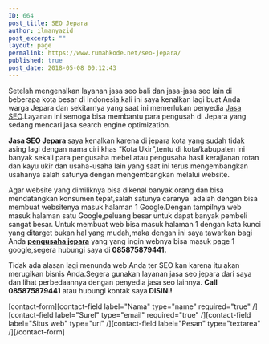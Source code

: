 ```yaml
---
ID: 664
post_title: SEO Jepara
author: ilmanyazid
post_excerpt: ""
layout: page
permalink: https://www.rumahkode.net/seo-jepara/
published: true
post_date: 2018-05-08 00:12:43
---
```

Setelah mengenalkan layanan jasa seo bali dan jasa-jasa seo lain di beberapa kota besar di Indonesia,kali ini saya kenalkan lagi buat Anda warga Jepara dan sekitarnya yang saat ini memerlukan penyedia <a href="https://www.rumahkode.net/seo-jepara" target="_blank" rel="noopener">Jasa SEO</a>.Layanan ini semoga bisa membantu para pengusah di Jepara yang sedang mencari jasa search engine optimization.

<b>Jasa SEO Jepara </b>saya kenalkan karena di jepara kota yang sudah tidak asing lagi dengan nama ciri khas “Kota Ukir”,tentu di kota/kabupaten ini banyak sekali para pengusaha mebel atau pengusaha hasil kerajianan rotan dan kayu ukir dan usaha-usaha lain yang saat ini terus mengembangkan usahanya salah satunya dengan mengembangkan melalui website.

Agar website yang dimiliknya bisa dikenal banyak orang dan bisa mendatangkan konsumen tepat,salah satunya caranya  adalah dengan bisa membuat websitenya masuk halaman 1 Google.Dengan tampilnya web masuk halaman satu Google,peluang besar untuk dapat banyak pembeli sangat besar.
Untuk membuat web bisa masuk halaman 1 dengan kata kunci yang ditarget bukan hal yang mudah,maka dengan ini saya tawarkan bagi Anda <b><u>pengusaha jepara</u></b> yang yang ingin webnya bisa masuk page 1 google,segera hubungi saya di<b> 085875879441.</b>

Tidak ada alasan lagi menunda web Anda ter SEO kan karena itu akan merugikan bisnis Anda.Segera gunakan layanan jasa seo jepara dari saya dan lihat perbedaannya dengan penyedia jasa seo lainnya.
<b>Call 085875879441</b> atau hubungi kontak saya<b> DISINI!</b>

[contact-form][contact-field label="Nama" type="name"  required="true" /][contact-field label="Surel" type="email" required="true" /][contact-field label="Situs web" type="url" /][contact-field label="Pesan" type="textarea" /][/contact-form]